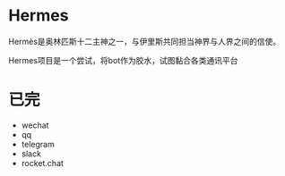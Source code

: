 # Hermes
Hermès是奥林匹斯十二主神之一，与伊里斯共同担当神界与人界之间的信使。

Hermes项目是一个尝试，将bot作为胶水，试图黏合各类通讯平台

# 已完
*  wechat
*  qq
*  telegram
*  slack
*  rocket.chat
